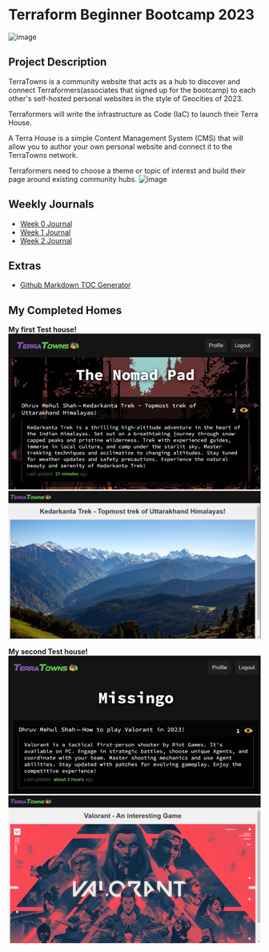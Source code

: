 # Terraform Beginner Bootcamp 2023
![image](https://github.com/DhruvS0/terraform-beginner-bootcamp-2023/assets/113872537/70c16e1b-30ba-4538-9d61-4cf6a5261923)

## Project Description
TerraTowns is a community website that acts as a hub to discover and connect Terraformers(associates that signed up for the bootcamp) to each other's self-hosted personal websites in the style of Geocities of 2023.

Terraformers will write the infrastructure as Code (IaC) to launch their Terra House.

A Terra House is a simple Content Management System (CMS) that will allow you to author your own personal website and connect it to the TerraTowns network.

Terraformers need to choose a theme or topic of interest and build their page around existing community hubs. 
![image](https://github.com/DhruvS0/terraform-beginner-bootcamp-2023/assets/113872537/1db38aa0-dc28-401d-a02b-ee305a4f1ad8)



## Weekly Journals
- [Week 0 Journal](journal/week0.md)
- [Week 1 Journal](journal/week1.md)
- [Week 2 Journal](journal/week2.md)

## Extras
- [Github Markdown TOC Generator](https://ecotrust-canada.github.io/markdown-toc/)

## My Completed Homes
**My first Test house!**
![Test-House1](image.png)
![Test-House1](image-1.png)

**My second Test house!**
![Test-House2](image-2.png)
![Test-House2](image-3.png)

